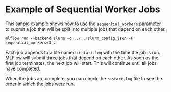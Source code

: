 # Example of Sequential Worker Jobs
This simple example shows how to use the `sequential_workers` parameter to submit a job that will be split into multiple jobs that depend on each other.

```shell
mlflow run --backend slurm -c ../../slurm_config.json -P sequential_workers=3 .
```

Each job appends to a file named `restart.log` with the time the job is run.
MLFlow will submit three jobs that depend on each other. As soon as the first job terminates, the next job will start. This will continue until all jobs have completed.

When the jobs are complete, you can check the `restart.log` file to see the order in which the jobs were run.
